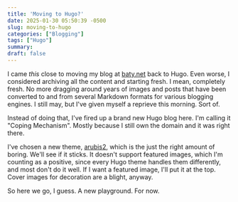 ```yaml
---
title: 'Moving to Hugo?'
date: 2025-01-30 05:50:39 -0500
slug: moving-to-hugo
categories: ["Blogging"]
tags: ["Hugo"]
summary: 
draft: false
---
```


I came _this_ close to moving my blog at [baty.net](https://baty.net) back to Hugo. Even worse, I considered archiving all the content and starting fresh. I mean, completely fresh. No more dragging around years of images and posts that have been converted to and from several Markdown formats for various blogging engines. I still may, but I've given myself a reprieve this morning. Sort of.

<!--more-->

Instead of doing that, I've fired up a brand new Hugo blog here. I'm calling it "Coping Mechanism". Mostly because I still own the domain and it was right there.

I've chosen a new theme, [arubis2](https://github.com/Junyi-99/hugo-theme-anubis2), which is the just the right amount of boring. We'll see if it sticks. It doesn't support featured images, which I'm counting as a positive, since every Hugo theme handles them differently, and most don't do it well. If I want a featured image, I'll put it at the top. Cover images for decoration are a blight, anyway.

So here we go, I guess. A new playground. For now.
